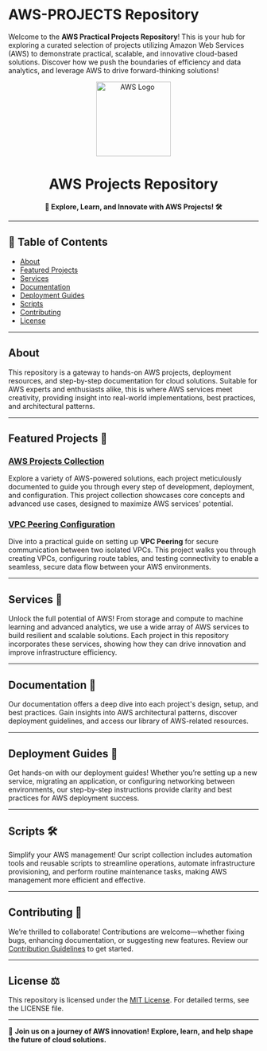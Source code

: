# AWS-PROJECTS Repository

Welcome to the **AWS Practical Projects Repository**! This is your hub for exploring a curated selection of projects utilizing Amazon Web Services (AWS) to demonstrate practical, scalable, and innovative cloud-based solutions. Discover how we push the boundaries of efficiency and data analytics, and leverage AWS to drive forward-thinking solutions!

<!-- Banner -->
<p align="center">
  <img src="https://github.com/your-organization/aws-repo/raw/main/aws-logo.png" alt="AWS Logo" width="150" height="150">
</p>

<!-- Title -->
<h1 align="center">AWS Projects Repository</h1>

<!-- Description -->
<p align="center">
  <strong>🚀 Explore, Learn, and Innovate with AWS Projects! 🛠️</strong>
</p>

---

## 📜 Table of Contents
- [About](#about)
- [Featured Projects](#featured-projects-📂)
- [Services](#services-🔧)
- [Documentation](#documentation-📝)
- [Deployment Guides](#deployment-guides-🚀)
- [Scripts](#scripts-🛠️)
- [Contributing](#contributing-🤝)
- [License](#license-⚖️)

---

## About
This repository is a gateway to hands-on AWS projects, deployment resources, and step-by-step documentation for cloud solutions. Suitable for AWS experts and enthusiasts alike, this is where AWS services meet creativity, providing insight into real-world implementations, best practices, and architectural patterns.

---

## Featured Projects 📂

### [AWS Projects Collection](https://github.com/BrianKN019/AWS-PROJECTS-.git)
Explore a variety of AWS-powered solutions, each project meticulously documented to guide you through every step of development, deployment, and configuration. This project collection showcases core concepts and advanced use cases, designed to maximize AWS services' potential.

### [VPC Peering Configuration](https://github.com/BrianKN019/VPC-PEERING.git)
Dive into a practical guide on setting up **VPC Peering** for secure communication between two isolated VPCs. This project walks you through creating VPCs, configuring route tables, and testing connectivity to enable a seamless, secure data flow between your AWS environments.

---

## Services 🔧

Unlock the full potential of AWS! From storage and compute to machine learning and advanced analytics, we use a wide array of AWS services to build resilient and scalable solutions. Each project in this repository incorporates these services, showing how they can drive innovation and improve infrastructure efficiency.

---

## Documentation 📝

Our documentation offers a deep dive into each project's design, setup, and best practices. Gain insights into AWS architectural patterns, discover deployment guidelines, and access our library of AWS-related resources.

---

## Deployment Guides 🚀

Get hands-on with our deployment guides! Whether you’re setting up a new service, migrating an application, or configuring networking between environments, our step-by-step instructions provide clarity and best practices for AWS deployment success.

---

## Scripts 🛠️

Simplify your AWS management! Our script collection includes automation tools and reusable scripts to streamline operations, automate infrastructure provisioning, and perform routine maintenance tasks, making AWS management more efficient and effective.

---

## Contributing 🤝

We’re thrilled to collaborate! Contributions are welcome—whether fixing bugs, enhancing documentation, or suggesting new features. Review our [Contribution Guidelines](https://github.com/BrianKN019/AWS-PROJECTS-/CONTRIBUTING.md) to get started.

---

## License ⚖️

This repository is licensed under the [MIT License](https://opensource.org/licenses/MIT). For detailed terms, see the LICENSE file.

---

🌟 **Join us on a journey of AWS innovation! Explore, learn, and help shape the future of cloud solutions.**
